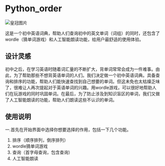 # Python_order
![皇冠图片](https://bpic.51yuansu.com/pic3/cover/03/16/41/5b5ae2a4a56d9_610.jpg)

这是一个初中英语词典，帮助人们查询初中的英文单词（词组）的同时，还包含了wordle（猜单词游戏）和人工智能朗读功能，给用户最舒适的使用体验。

## 设计灵感

初中之后，在学习英语时随着词汇量的不断扩大，背单词常常会成为一件难事。由此，为了帮助那些不想背英语单词的人们。我们决定做一个初中英语词典。具备查询和排序的功能，帮助人们能快速查找到自己想要的单词。但这未免也太枯燥乏味了，很难让人再次提起对于英语单词的兴趣。用wordle游戏，可以很好地帮助人们在玩游戏的同时巩固单词。在最后，为了防止涉及到知识盲区的单词，我们又做了人工智能朗读的功能，帮助人们朗读这些不认识的单词。

## 使用说明

一.首先在开始界面中选择你想要选择的作用，包括一下几个功能。
1. 排序（顺序排列，倒序排列）
2. wordle猜单词游戏
3. 查询（首字母查询，包含查询）
4. 人工智能朗读



